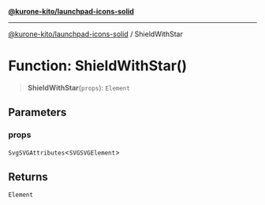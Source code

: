 [**@kurone-kito/launchpad-icons-solid**](../README.md)

***

[@kurone-kito/launchpad-icons-solid](../globals.md) / ShieldWithStar

# Function: ShieldWithStar()

> **ShieldWithStar**(`props`): `Element`

## Parameters

### props

`SvgSVGAttributes`\<`SVGSVGElement`\>

## Returns

`Element`
